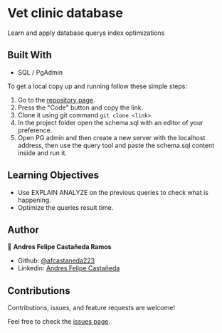 # Vet clinic database

Learn and apply database querys index optimizations

## Built With

- SQL / PgAdmin

To get a local copy up and running follow these simple steps:

1. Go to the [repository page](https://github.com/afcastaneda223/vet_clinic).
2. Press the "Code" button and copy the link.
3. Clone it using git command `git clone <link>`.
4. In the project folder open the schema.sql with an editor of your preference.
5. Open PG admin and then create a new server with the localhost address, then use the query tool and paste the schema.sql content inside and run it.

## Learning Objectives

- Use EXPLAIN ANALYZE on the previous queries to check what is happening.
- Optimize the queries result time.

## Author

👤 **Andres Felipe Castañeda Ramos**
- Github: [@afcastaneda223](https://github.com/afcastaneda223)
- Linkedin: [Andres Felipe Castañeda](https://www.linkedin.com/in/andcast)

## Contributions

Contributions, issues, and feature requests are welcome!

Feel free to check the [issues page](https://github.com/afcastaneda223/vet_clinic/issues).

